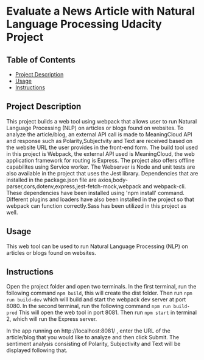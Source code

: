 # Evaluate a News Article with Natural Language Processing Udacity Project

## Table of Contents

- [Project Description](#description)
- [Usage](#usage)
- [Instructions](#instructions)

## Project Description

This project builds a web tool using webpack that allows user to run Natural Language Processing (NLP) on articles or blogs found on websites. To analyze the article/blog, an external API call is made to MeaningCloud API and response such as Polarity,Subjectvity and Text are received based on the website URL the user provides in the front-end form. The build tool used in this project is Webpack, the external API used is MeaningCloud, the web application framework for routing is Express. The project also offers offline capabilites using Service worker. The Webserver is Node and unit tests are also available in the project that uses the Jest library. Dependencies that are installed in the package.json file are axios,body-parser,cors,dotenv,express,jest-fetch-mock,webpack and webpack-cli. These dependencies have been installed using 'npm install' command. Different plugins and loaders have also been installed in the project so that webpack can function correctly.Sass has been utilized in this project as well.

## Usage

This web tool can be used to run Natural Language Processing (NLP) on articles or blogs found on websites.

## Instructions

Open the project folder and open two terminals. In the first terminal, run the following command `npm build`, this will create the dist folder. Then run `npm run build-dev` which will build and start the webpack dev server at port 8080. In the second terminal, run the following command `npm run build-prod` This will open the web tool in port 8081. Then run `npm start` in terminal 2, which will run the Express server.

In the app running on http://localhost:8081/ , enter the URL of the article/blog that you would like to analyze and then click Submit. The sentiment analysis consisting of Polarity, Subjectivity and Text will be displayed following that.
